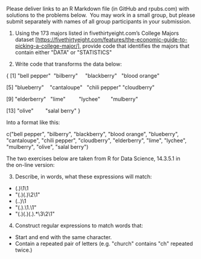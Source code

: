 Please deliver links to an R Markdown file (in GitHub and rpubs.com) with solutions to the problems below.  You may work in a small group, but please submit separately with names of all group participants in your submission.

1. Using the 173 majors listed in fivethirtyeight.com’s College Majors dataset [https://fivethirtyeight.com/features/the-economic-guide-to-picking-a-college-major/], provide code that identifies the majors that contain either "DATA" or "STATISTICS"

2. Write code that transforms the data below:</p>

{
[1] "bell pepper"  "bilberry"     "blackberry"   "blood orange"</p>
[5] "blueberry"    "cantaloupe"   "chili pepper" "cloudberry"</p>
[9] "elderberry"   "lime"         "lychee"       "mulberry"</p>
[13] "olive"        "salal berry"
}

Into a format like this:</p>
c("bell pepper", "bilberry", "blackberry", "blood orange", "blueberry", "cantaloupe", "chili pepper", "cloudberry", "elderberry", "lime", "lychee", "mulberry", "olive", "salal berry")</p>

The two exercises below are taken from R for Data Science, 14.3.5.1 in the on-line version:

3. Describe, in words, what these expressions will match:

- (.)\1\1
- "(.)(.)\\2\\1"
- (..)\1
- "(.).\\1.\\1"
- "(.)(.)(.).*\\3\\2\\1"

4. Construct regular expressions to match words that:
- Start and end with the same character.
- Contain a repeated pair of letters (e.g. "church" contains "ch" repeated twice.)

